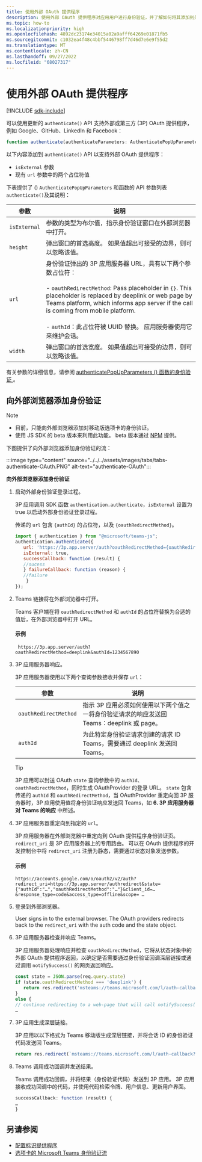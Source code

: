 ```yaml
---
title: 使用外部 OAuth 提供程序
description: 使用外部 OAuth 提供程序对应用用户进行身份验证，并了解如何将其添加到外部浏览器。
ms.topic: how-to
ms.localizationpriority: high
ms.openlocfilehash: 4892dc23174e34015a02a9afff64269e01871fb5
ms.sourcegitcommit: c1032ea4f48c4bbf5446798ff7d46d7e6e9f55d2
ms.translationtype: MT
ms.contentlocale: zh-CN
ms.lasthandoff: 09/27/2022
ms.locfileid: "68027317"
---
```

# <a name="use-external-oauth-providers"></a>使用外部 OAuth 提供程序

[!INCLUDE [sdk-include](~/includes/sdk-include.md)]

可以使用更新的 `authenticate()` API 支持外部或第三方 (3P) OAuth 提供程序，例如 Google、GitHub、LinkedIn 和 Facebook：

```JavaScript
function authenticate(authenticateParameters: AuthenticatePopUpParameters): Promise<string>
```

以下内容添加到 `authenticate()` API 以支持外部 OAuth 提供程序：

* `isExternal` 参数
* 现有 `url` 参数中的两个占位符值

下表提供了 () `AuthenticatePopUpParameters` 和函数的 API 参数列表`authenticate()`及其说明：

| 参数| 说明|
| --- | --- |
|`isExternal` | 参数的类型为布尔值，指示身份验证窗口在外部浏览器中打开。|
|`height` |弹出窗口的首选高度。 如果值超出可接受的边界，则可以忽略该值。|
|`url`  <br>|身份验证弹出的 3P 应用服务器 URL，具有以下两个参数占位符：</br> <br> - `oauthRedirectMethod`: Pass placeholder in `{}`. This placeholder is replaced by deeplink or web page by Teams platform, which informs app server if the call is coming from mobile platform.</br> <br> - `authId`：此占位符被 UUID 替换。 应用服务器使用它来维护会话。|
|`width`|弹出窗口的首选宽度。 如果值超出可接受的边界，则可以忽略该值。|

有关参数的详细信息，请参阅 [authenticatePopUpParameters () 函数的身份验证 ](/javascript/api/@microsoft/teams-js/authentication#@microsoft-teams-js-authentication-authenticate) 。

## <a name="add-authentication-to-external-browsers"></a>向外部浏览器添加身份验证

> [!NOTE]
>
> * 目前，只能向外部浏览器添加对移动版选项卡的身份验证。
> * 使用 JS SDK 的 beta 版本来利用此功能。 beta 版本通过 [NPM](https://www.npmjs.com/package/@microsoft/teams-js/v/1.12.0-beta.2) 提供。

下图提供了向外部浏览器添加身份验证的流：

 :::image type="content" source="../../../assets/images/tabs/tabs-authenticate-OAuth.PNG" alt-text="authenticate-OAuth":::

**向外部浏览器添加身份验证**

1. 启动外部身份验证登录过程。

   3P 应用调用 SDK 函数 `authentication.authenticate`，`isExternal` 设置为 true 以启动外部身份验证登录过程。

   传递的 `url` 包含 `{authId}` 的占位符，以及 `{oauthRedirectMethod}`。  

    ```JavaScript
    import { authentication } from "@microsoft/teams-js";
    authentication.authenticate({
       url: 'https://3p.app.server/auth?oauthRedirectMethod={oauthRedirectMethod}&authId={authId}',
       isExternal: true,
       successCallback: function (result) {
       //sucess 
       } failureCallback: function (reason) {
       //failure 
        }
    });
    ```

2. Teams 链接将在外部浏览器中打开。

   Teams 客户端在将 `oauthRedirectMethod` 和 `authId` 的占位符替换为合适的值后，在外部浏览器中打开 URL。

   #### <a name="example"></a>示例

   ```http
    https://3p.app.server/auth?oauthRedirectMethod=deeplink&authId=1234567890 
   ```

3. 3P 应用服务器响应。

   3P 应用服务器使用以下两个查询参数接收并保存 `url`：

   | 参数 | 说明|
   | --- | --- |
   | `oauthRedirectMethod` |指示 3P 应用必须如何使用以下两个值之一将身份验证请求的响应发送回 Teams：deeplink 或 page。|
   |`authId` | 为此特定身份验证请求创建的请求 ID Teams，需要通过 deeplink 发送回 Teams。|

    > [!TIP]
    > 3P 应用可以封送 OAuth `state` 查询参数中的 `authId`、`oauthRedirectMethod`，同时生成 OAuthProvider 的登录 URL。 `state` 包含传递的 `authId` 和 `oauthRedirectMethod`，当 OAuthProvider 重定向回 3P 服务器时，3P 应用使用值将身份验证响应发送回 Teams，如 **6. 3P 应用服务器对 Teams 的响应** 中所述。

4. 3P 应用服务器重定向到指定的 `url`。

   3P 应用服务器在外部浏览器中重定向到 OAuth 提供程序身份验证页。 `redirect_uri` 是 3P 应用服务器上的专用路由。 可以在 OAuth 提供程序的开发控制台中将 `redirect_uri` 注册为静态，需要通过状态对象发送参数。

   #### <a name="example"></a>示例

    ```http
    https://accounts.google.com/o/oauth2/v2/auth?redirect_uri=https://3p.app.server/authredirect&state={"authId":"…","oauthRedirectMethod":"…"}&client_id=…    &response_type=code&access_type=offline&scope= … 
    ```

5. 登录到外部浏览器。

   User signs in to the external browser. The OAuth providers redirects back to the `redirect_uri` with the auth code and the state object.

6. 3P 应用服务器检查并响应 Teams。

   3P 应用服务器处理响应并检查 `oauthRedirectMethod`，它将从状态对象中的外部 OAuth 提供程序返回，以确定是否需要通过身份验证回调深层链接或通过调用 `notifySuccess()` 的网页返回响应。

      ```JavaScript
      const state = JSON.parse(req.query.state)
      if (state.oauthRedirectMethod === 'deeplink') {
         return res.redirect('msteams://teams.microsoft.com/l/auth-callback?authId=${state.authId}&result=${req.query.code}')
      }
      else {
      // continue redirecting to a web-page that will call notifySuccess() – usually this method is used in Teams-Web
      …
      ```

7. 3P 应用生成深层链接。

   3P 应用以以下格式为 Teams 移动版生成深层链接，并将会话 ID 的身份验证代码发送回 Teams。

   ```JavaScript
   return res.redirect(`msteams://teams.microsoft.com/l/auth-callback?authId=${state.authId}&result=${req.query.code}`)
   ```

8. Teams 调用成功回调并发送结果。

    Teams 调用成功回调，并将结果（身份验证代码）发送到 3P 应用。 3P 应用接收成功回调中的代码，并使用代码检索令牌、用户信息、更新用户界面。

      ```JavaScript
      successCallback: function (result) { 
      … 
      } 
      ```

## <a name="see-also"></a>另请参阅

* [配置标识提供程序](~/concepts/authentication/authentication.md)
* [选项卡的 Microsoft Teams 身份验证流](auth-flow-tab.md)
